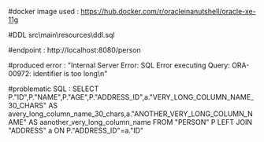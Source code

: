#docker image used :
https://hub.docker.com/r/oracleinanutshell/oracle-xe-11g

#DDL
src\main\resources\ddl.sql

#endpoint :
http://localhost:8080/person

#produced error :
"Internal Server Error: SQL Error executing Query: ORA-00972: identifier is too long\n"

#problematic SQL :
SELECT P."ID",P."NAME",P."AGE",P."ADDRESS_ID",a."VERY_LONG_COLUMN_NAME_30_CHARS" AS avery_long_column_name_30_chars,a."ANOTHER_VERY_LONG_COLUMN_NAME" AS aanother_very_long_column_name FROM "PERSON" P LEFT JOIN "ADDRESS" a ON P."ADDRESS_ID"=a."ID"
